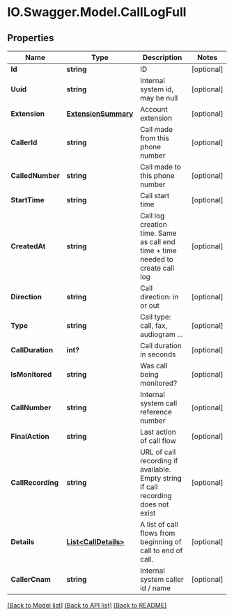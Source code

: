 # IO.Swagger.Model.CallLogFull
## Properties

Name | Type | Description | Notes
------------ | ------------- | ------------- | -------------
**Id** | **string** | ID | [optional] 
**Uuid** | **string** | Internal system id, may be null | [optional] 
**Extension** | [**ExtensionSummary**](ExtensionSummary.md) | Account extension | [optional] 
**CallerId** | **string** | Call made from this phone number | [optional] 
**CalledNumber** | **string** | Call made to this phone number | [optional] 
**StartTime** | **string** | Call start time | [optional] 
**CreatedAt** | **string** | Call log creation time. Same as call end time + time needed to create call log | [optional] 
**Direction** | **string** | Call direction: in or out | [optional] 
**Type** | **string** | Call type: call, fax, audiogram ... | [optional] 
**CallDuration** | **int?** | Call duration in seconds | [optional] 
**IsMonitored** | **string** | Was call being monitored? | [optional] 
**CallNumber** | **string** | Internal system call reference number | [optional] 
**FinalAction** | **string** | Last action of call flow | [optional] 
**CallRecording** | **string** | URL of call recording if available. Empty string if call recording does not exist | [optional] 
**Details** | [**List&lt;CallDetails&gt;**](CallDetails.md) | A list of call flows from beginning of call to end of call. | [optional] 
**CallerCnam** | **string** | Internal system caller id / name | [optional] 

[[Back to Model list]](../README.md#documentation-for-models) [[Back to API list]](../README.md#documentation-for-api-endpoints) [[Back to README]](../README.md)

